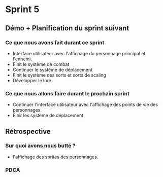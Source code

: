 # Sprint 5

## Démo + Planification du sprint suivant

### Ce que nous avons fait durant ce sprint
- Interface utilisateur avec l'affichage du personnage principal et l'ennemi.
- Finit le système de combat
- Continuer le système de déplacement
- Finit le système des sorts et sorts de scaling
- Développer le lore

### Ce que nous allons faire durant le prochain sprint
- Continuer l'interface utilisateur avec l'affichage des points de vie des personnages.
- Finir les système de déplacement

## Rétrospective

### Sur quoi avons nous butté ?
- l'affichage des sprites des personnages.

### PDCA

